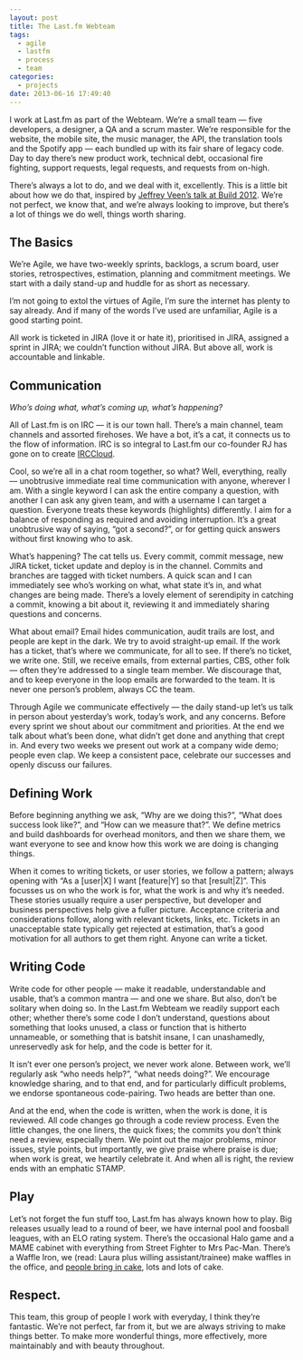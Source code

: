 ```yaml
---
layout: post
title: The Last.fm Webteam
tags:
  - agile
  - lastfm
  - process
  - team
categories:
  - projects
date: 2013-06-16 17:49:40
---
```


I work at Last.fm as part of the Webteam. We’re a small team — five developers, a designer, a QA and a scrum master. We’re responsible for the website, the mobile site, the music manager, the API, the translation tools and the Spotify app — each bundled up with its fair share of legacy code. Day to day there’s new product work, technical debt, occasional fire fighting, support requests, legal requests, and requests from on-high.

There’s always a lot to do, and we deal with it, excellently. This is a little bit about how we do that, inspired by [Jeffrey Veen’s talk at Build 2012](https://vimeo.com/63525053). We’re not perfect, we know that, and we’re always looking to improve, but there’s a lot of things we do well, things worth sharing.

## The Basics

We’re Agile, we have two-weekly sprints, backlogs, a scrum board, user stories, retrospectives, estimation, planning and commitment meetings. We start with a daily stand-up and huddle for as short as necessary.

I’m not going to extol the virtues of Agile, I’m sure the internet has plenty to say already. And if many of the words I’ve used are unfamiliar, Agile is a good starting point.

All work is ticketed in JIRA (love it or hate it), prioritised in JIRA, assigned a sprint in JIRA; we couldn’t function without JIRA. But above all, work is accountable and linkable.

## Communication

_Who’s doing what, what’s coming up, what’s happening?_

All of Last.fm is on IRC — it is our town hall. There’s a main channel, team channels and assorted firehoses. We have a bot, it’s a cat, it connects us to the flow of information. IRC is so integral to Last.fm our co-founder RJ has gone on to create [IRCCloud](https://www.irccloud.com/).

Cool, so we’re all in a chat room together, so what? Well, everything, really — unobtrusive immediate real time communication with anyone, wherever I am. With a single keyword I can ask the entire company a question, with another I can ask any given team, and with a username I can target a question. Everyone treats these keywords (highlights) differently. I aim for a balance of responding as required and avoiding interruption. It’s a great unobtrusive way of saying, “got a second?”, or for getting quick answers without first knowing who to ask.

What’s happening? The cat tells us. Every commit, commit message, new JIRA ticket, ticket update and deploy is in the channel. Commits and branches are tagged with ticket numbers. A quick scan and I can immediately see who’s working on what, what state it’s in, and what changes are being made. There’s a lovely element of serendipity in catching a commit, knowing a bit about it, reviewing it and immediately sharing questions and concerns.

What about email? Email hides communication, audit trails are lost, and people are kept in the dark. We try to avoid straight-up email. If the work has a ticket, that’s where we communicate, for all to see. If there’s no ticket, we write one. Still, we receive emails, from external parties, CBS, other folk — often they’re addressed to a single team member. We discourage that, and to keep everyone in the loop emails are forwarded to the team. It is never one person’s problem, always CC the team.

Through Agile we communicate effectively — the daily stand-up let’s us talk in person about yesterday’s work, today’s work, and any concerns. Before every sprint we shout about our commitment and priorities. At the end we talk about what’s been done, what didn’t get done and anything that crept in. And every two weeks we present out work at a company wide demo; people even clap. We keep a consistent pace, celebrate our successes and openly discuss our failures.

## Defining Work

Before beginning anything we ask, “Why are we doing this?”, “What does success look like?”, and “How can we measure that?”. We define metrics and build dashboards for overhead monitors, and then we share them, we want everyone to see and know how this work we are doing is changing things.

When it comes to writing tickets, or user stories, we follow a pattern; always opening with “As a [user|X] I want [feature|Y] so that [result|Z]”. This focusses us on who the work is for, what the work is and why it’s needed. These stories usually require a user perspective, but developer and business perspectives help give a fuller picture. Acceptance criteria and considerations follow, along with relevant tickets, links, etc. Tickets in an unacceptable state typically get rejected at estimation, that’s a good motivation for all authors to get them right. Anyone can write a ticket.

## Writing Code

Write code for other people — make it readable, understandable and usable, that’s a common mantra — and one we share. But also, don’t be solitary when doing so. In the Last.fm Webteam we readily support each other; whether there’s some code I don’t understand, questions about something that looks unused, a class or function that is hitherto unnameable, or something that is batshit insane, I can unashamedly, unreservedly ask for help, and the code is better for it.

It isn’t ever one person’s project, we never work alone. Between work, we’ll regularly ask “who needs help?”, “what needs doing?”. We encourage knowledge sharing, and to that end, and for particularly difficult problems, we endorse spontaneous code-pairing. Two heads are better than one.

And at the end, when the code is written, when the work is done, it is reviewed. All code changes go through a code review process. Even the little changes, the one liners, the quick fixes; the commits you don’t think need a review, especially them. We point out the major problems, minor issues, style points, but importantly, we give praise where praise is due; when work is great, we heartily celebrate it. And when all is right, the review ends with an emphatic STAMP.

## Play

Let’s not forget the fun stuff too, Last.fm has always known how to play. Big releases usually lead to a round of beer, we have internal pool and foosball leagues, with an ELO rating system. There’s the occasional Halo game and a MAME cabinet with everything from Street Fighter to Mrs Pac-Man. There’s a Waffle Iron, we (read: Laura plus willing assistant/trainee) make waffles in the office, and [people bring in cake](http://foodpeoplebroughtintolastfm.tumblr.com/), lots and lots of cake.

## Respect.

This team, this group of people I work with everyday, I think they’re fantastic. We’re not perfect, far from it, but we are always striving to make things better. To make more wonderful things, more effectively, more maintainably and with beauty throughout.
